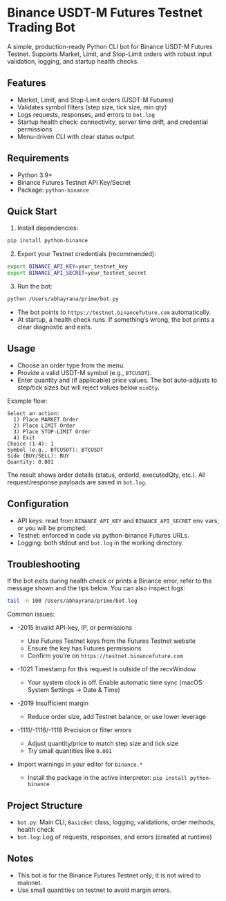 # Binance USDT-M Futures Testnet Trading Bot

A simple, production-ready Python CLI bot for Binance USDT-M Futures Testnet. Supports Market, Limit, and Stop-Limit orders with robust input validation, logging, and startup health checks.

## Features
- Market, Limit, and Stop-Limit orders (USDT-M Futures)
- Validates symbol filters (step size, tick size, min qty)
- Logs requests, responses, and errors to `bot.log`
- Startup health check: connectivity, server time drift, and credential permissions
- Menu-driven CLI with clear status output

## Requirements
- Python 3.9+
- Binance Futures Testnet API Key/Secret
- Package: `python-binance`

## Quick Start
1) Install dependencies:
```bash
pip install python-binance
```

2) Export your Testnet credentials (recommended):
```bash
export BINANCE_API_KEY=your_testnet_key
export BINANCE_API_SECRET=your_testnet_secret
```

3) Run the bot:
```bash
python /Users/abhayrana/prime/bot.py
```

- The bot points to `https://testnet.binancefuture.com` automatically.
- At startup, a health check runs. If something’s wrong, the bot prints a clear diagnostic and exits.

## Usage
- Choose an order type from the menu.
- Provide a valid USDT-M symbol (e.g., `BTCUSDT`).
- Enter quantity and (if applicable) price values. The bot auto-adjusts to step/tick sizes but will reject values below `minQty`.

Example flow:
```
Select an action:
  1) Place MARKET Order
  2) Place LIMIT Order
  3) Place STOP-LIMIT Order
  4) Exit
Choice (1-4): 1
Symbol (e.g., BTCUSDT): BTCUSDT
Side (BUY/SELL): BUY
Quantity: 0.001
```

The result shows order details (status, orderId, executedQty, etc.). All request/response payloads are saved in `bot.log`.

## Configuration
- API keys: read from `BINANCE_API_KEY` and `BINANCE_API_SECRET` env vars, or you will be prompted.
- Testnet: enforced in code via python-binance Futures URLs.
- Logging: both stdout and `bot.log` in the working directory.

## Troubleshooting
If the bot exits during health check or prints a Binance error, refer to the message shown and the tips below. You can also inspect logs:
```bash
tail -n 100 /Users/abhayrana/prime/bot.log
```

Common issues:
- -2015 Invalid API-key, IP, or permissions
  - Use Futures Testnet keys from the Futures Testnet website
  - Ensure the key has Futures permissions
  - Confirm you’re on `https://testnet.binancefuture.com`

- -1021 Timestamp for this request is outside of the recvWindow
  - Your system clock is off. Enable automatic time sync (macOS: System Settings → Date & Time)

- -2019 Insufficient margin
  - Reduce order size, add Testnet balance, or use lower leverage

- -1111/-1116/-1118 Precision or filter errors
  - Adjust quantity/price to match step size and tick size
  - Try small quantities like `0.001`

- Import warnings in your editor for `binance.*`
  - Install the package in the active interpreter: `pip install python-binance`

## Project Structure
- `bot.py`: Main CLI, `BasicBot` class, logging, validations, order methods, health check
- `bot.log`: Log of requests, responses, and errors (created at runtime)

## Notes
- This bot is for the Binance Futures Testnet only; it is not wired to mainnet.
- Use small quantities on testnet to avoid margin errors.
